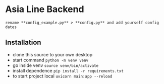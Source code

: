 # Asia Line Backend

    rename **config_example.py** > **config.py** and add yourself config dates


## Installation

- clone this source to your own desktop
- start command `python -m venv venv`
- go inside venv `source venv/bin/activate`
- install dependence `pip install -r requirements.txt`
- to start project local `uvicorn main:app --reload`
